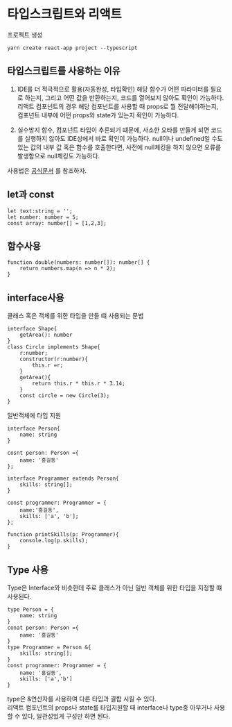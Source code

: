 타입스크립트와 리액트
=

프로젝트 생성
```
yarn create react-app project --typescript
```

타입스크립트를 사용하는 이유
-

1. IDE를 더 적극적으로 활용(자동완성, 타입확인)
    해당 함수가 어떤 파라미터를 필요로 하는지, 그리고 어떤 값을 반환하는지, 코드를 열어보지 않아도 확인이 가능하다. 리액트 컴포넌트의 경우 해당 컴포넌트를 사용할 때 props로 뭘 전달해야하는지, 컴포넌트 내부에 어떤 props와 state가 있는지 확인이 가능하다.

2. 실수방지
    함수, 컴포넌트 타입이 추론되기 떄문에, 사소한 오타를 만들게 되면 코드를 실행하지 않아도 IDE상에서 바로 확인이 가능하다. null이나 undefined일 수도 있는 값의 내부 값 혹은 함수를 호출한다면, 사전에 null체킹을 하지 않으면 오류를 발생함으로 null체킹도 가능하다.

사용법은 [공식문서](https://typescript-kr.github.io/) 를 참조하자.


let과 const
-
```
let text:string = '';
let number: number = 5;
const array: number[] = [1,2,3];
```

함수사용
-
```
function double(numbers: number[]): number[] {
    return numbers.map(n => n * 2);
}
```
interface사용
-
클래스 혹은 객체를 위한 타입을 만들 떄 사용되는 문법
```
interface Shape{
    getArea(): number
}
class Circle implements Shape{
    r:number;
    constructor(r:number){
        this.r =r;
    }
    getArea(){
        return this.r * this.r * 3.14;
    }
    const circle = new Circle(3);
}
```
일반객체에 타입 지원
```
interface Person{
    name: string
}

cosnt person: Person ={
    name: '홍길동'
};

interface Programmer extends Person{
    skills: string[];
}

const programmer: Programmer = {
    name:'홍길동',
    skills: ['a', 'b'];
};

function printSkills(p: Programmer){
    console.log(p.skills);
}
```

Type 사용
-
Type은 Interface와 비슷한데 주로 클래스가 아닌 일반 객체를 위한 타입을 지정할 떄 사용된다.

```
type Person = {
    name: string
}
conat person: Person ={
    name: '홍길동'
}
type Programmer = Person &{
    skills: string[];
}
const programmer: Programmer = {
    name: '홍길동',
    skills: ['a','b']
}
```
type은 &연산자를 사용하여 다른 타입과 결합 시킬 수 있다.  
리액트 컴포넌트의 props나 state를 타입지원할 때 interface나 type중 아무거나 사용할 수 있다, 일관성있게 구성만 하면 된다.
